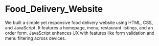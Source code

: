 # Food_Delivery_Website
We built a simple yet responsive food delivery website using HTML, CSS, and JavaScript. It features a homepage, menu, restaurant listings, and an order form. JavaScript enhances UX with features like form validation and menu filtering across devices.
